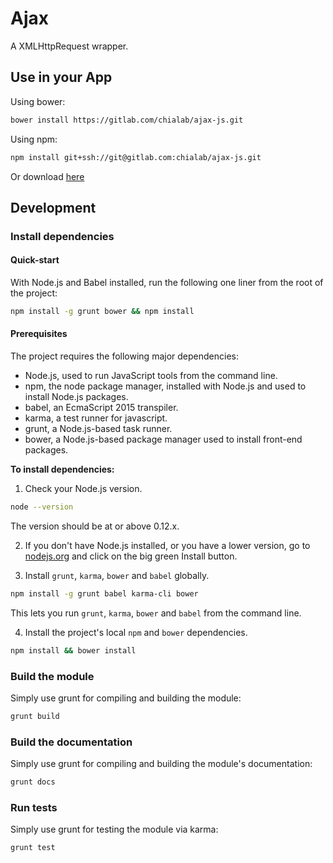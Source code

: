 # Ajax

A XMLHttpRequest wrapper.

## Use in your App

Using bower:

```sh
bower install https://gitlab.com/chialab/ajax-js.git
```

Using npm:

```sh
npm install git+ssh://git@gitlab.com:chialab/ajax-js.git
```

Or download [here](https://gitlab.com/chialab/ajax-js/repository/archive.zip?ref=master)

## Development

### Install dependencies

#### Quick-start

With Node.js and Babel installed, run the following one liner from the root of the project:

```sh
npm install -g grunt bower && npm install
```

#### Prerequisites

The project requires the following major dependencies:

- Node.js, used to run JavaScript tools from the command line.
- npm, the node package manager, installed with Node.js and used to install Node.js packages.
- babel, an EcmaScript 2015 transpiler.
- karma, a test runner for javascript.
- grunt, a Node.js-based task runner.
- bower, a Node.js-based package manager used to install front-end packages.

**To install dependencies:**

1)  Check your Node.js version.

```sh
node --version
```

The version should be at or above 0.12.x.

2)  If you don't have Node.js installed, or you have a lower version, go to [nodejs.org](https://nodejs.org) and click on the big green Install button.

3)  Install `grunt`, `karma`, `bower` and `babel` globally.

```sh
npm install -g grunt babel karma-cli bower
```

This lets you run `grunt`, `karma`, `bower` and `babel` from the command line.

4)  Install the project's local `npm` and `bower` dependencies.

```sh
npm install && bower install
```

### Build the module

Simply use grunt for compiling and building the module:

```sh
grunt build
```

### Build the documentation

Simply use grunt for compiling and building the module's documentation:

```sh
grunt docs
```

### Run tests

Simply use grunt for testing the module via karma:

```sh
grunt test
```
